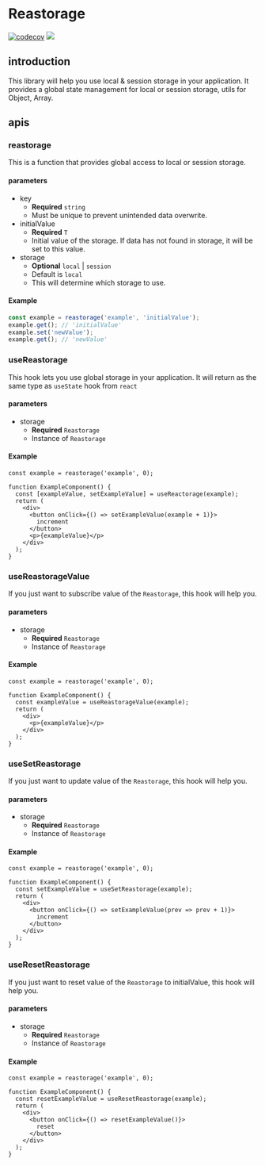 # Reastorage
[![codecov](https://codecov.io/gh/lifeisegg123/reastorage/branch/main/graph/badge.svg?token=YQ37N8E2R3)](https://codecov.io/gh/lifeisegg123/reastorage)
[![](https://img.shields.io/bundlephobia/minzip/reastorage)](https://bundlephobia.com/package/reastorage)

## introduction

This library will help you use local & session storage in your application.
It provides a global state management for local or session storage, utils for Object, Array.

## apis

### reastorage
This is a function that provides global access to local or session storage.

#### parameters
- key
  - **Required** `string`
  - Must be unique to prevent unintended data overwrite.
- initialValue
  - **Required** `T`
  - Initial value of the storage. If data has not found in storage, it will be set to this value.
- storage
  - **Optional** `local` | `session`
  - Default is `local`
  - This will determine which storage to use.

#### Example
```ts
const example = reastorage('example', 'initialValue');
example.get(); // 'initialValue'
example.set('newValue');
example.get(); // 'newValue'
```

### useReastorage
This hook lets you use global storage in your application.
It will return as the same type as `useState` hook from `react`

#### parameters
- storage
  - **Required** `Reastorage`
  - Instance of `Reastorage`

#### Example
```tsx
const example = reastorage('example', 0);

function ExampleComponent() {
  const [exampleValue, setExampleValue] = useReactorage(example);
  return (
    <div>
      <button onClick={() => setExampleValue(example + 1)}>
        increment
      </button>
      <p>{exampleValue}</p>
    </div>
  );
}
```

### useReastorageValue
If you just want to subscribe value of the `Reastorage`, this hook will help you.

#### parameters
- storage
  - **Required** `Reastorage`
  - Instance of `Reastorage`

#### Example
```tsx
const example = reastorage('example', 0);

function ExampleComponent() {
  const exampleValue = useReastorageValue(example);
  return (
    <div>
      <p>{exampleValue}</p>
    </div>
  );
}
```

### useSetReastorage
If you just want to update value of the `Reastorage`, this hook will help you.

#### parameters
- storage
  - **Required** `Reastorage`
  - Instance of `Reastorage`

#### Example
```tsx
const example = reastorage('example', 0);

function ExampleComponent() {
  const setExampleValue = useSetReastorage(example);
  return (
    <div>
      <button onClick={() => setExampleValue(prev => prev + 1)}>
        increment
      </button>
    </div>
  );
}
```

### useResetReastorage
If you just want to reset value of the `Reastorage` to initialValue, this hook will help you.

#### parameters
- storage
  - **Required** `Reastorage`
  - Instance of `Reastorage`

#### Example
```tsx
const example = reastorage('example', 0);

function ExampleComponent() {
  const resetExampleValue = useResetReastorage(example);
  return (
    <div>
      <button onClick={() => resetExampleValue()}>
        reset
      </button>
    </div>
  );
}
```

